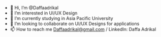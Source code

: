 - 👋 Hi, I’m @Daffaadrikal
- 👀 I’m interested in UI/UX Design
- 🌱 I’m currently studying in Asia Pacific University
- 💞️ I’m looking to collaborate on UI/UX Designs for applications
- 📫 How to reach me Daffaadrikal@gmail.com / LinkedIn: Daffa Adrikal

<!---
Daffaadrikal/Daffaadrikal is a ✨ special ✨ repository because its `README.md` (this file) appears on your GitHub profile.
You can click the Preview link to take a look at your changes.
--->
